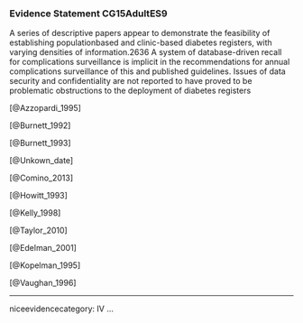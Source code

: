 ### Evidence Statement CG15AdultES9
A series of descriptive papers appear to demonstrate the feasibility of establishing populationbased and clinic-based diabetes registers, with varying densities of information.2636 A system of database-driven recall for complications surveillance is implicit in the recommendations for annual complications surveillance of this and published guidelines. Issues of data security and confidentiality are not reported to have proved to be problematic obstructions to the deployment
of diabetes registers

[@Azzopardi_1995]

[@Burnett_1992]

[@Burnett_1993]

[@Unkown_date]

[@Comino_2013]

[@Howitt_1993]

[@Kelly_1998]

[@Taylor_2010]

[@Edelman_2001]

[@Kopelman_1995]

[@Vaughan_1996]

---
niceevidencecategory: IV
...


